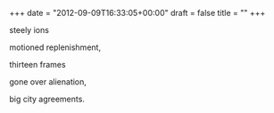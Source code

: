 +++
date = "2012-09-09T16:33:05+00:00"
draft = false
title = ""
+++
<p>steely ions</p>&#13;
<p>motioned replenishment,</p>&#13;
<p>thirteen frames</p>&#13;
<p>gone over alienation,</p>&#13;
<p>big city agreements.</p> 
